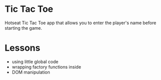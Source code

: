# Tic Tac Toe
Hotseat Tic Tac Toe app that allows you to enter the player's name before starting the game.

# Lessons
- using little global code
- wrapping factory functions inside
- DOM manipulation
